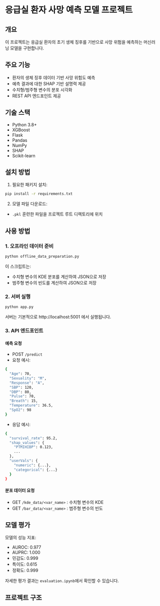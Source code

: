 # 응급실 환자 사망 예측 모델 프로젝트

## 개요

이 프로젝트는 응급실 환자의 초기 생체 징후를 기반으로 사망 위험을 예측하는 머신러닝 모델을 구현합니다.

## 주요 기능

- 환자의 생체 징후 데이터 기반 사망 위험도 예측
- 예측 결과에 대한 SHAP 기반 설명력 제공 
- 수치형/범주형 변수의 분포 시각화
- REST API 엔드포인트 제공

## 기술 스택

- Python 3.8+
- XGBoost
- Flask
- Pandas
- NumPy
- SHAP
- Scikit-learn

## 설치 방법

1. 필요한 패키지 설치:

~~~bash
pip install -r requirements.txt
~~~

2. 모델 파일 다운로드:
- `.pkl` 훈련한 파일을 프로젝트 루트 디렉토리에 위치

## 사용 방법

### 1. 오프라인 데이터 준비

~~~bash
python offline_data_preparation.py
~~~

이 스크립트는:
- 수치형 변수의 KDE 분포를 계산하여 JSON으로 저장
- 범주형 변수의 빈도를 계산하여 JSON으로 저장

### 2. 서버 실행

~~~bash
python app.py
~~~

서버는 기본적으로 http://localhost:5001 에서 실행됩니다.

### 3. API 엔드포인트

#### 예측 요청
- POST `/predict`
- 요청 예시:
~~~bash
{
  "Age": 70,
  "Sexuality": "M", 
  "Response": "A",
  "SBP": 120,
  "DBP": 80,
  "Pulse": 70,
  "Breath": 15,
  "Temperature": 36.5,
  "SpO2": 98
}
~~~

- 응답 예시:
~~~bash
{
  "survival_rate": 95.2,
  "shap_values": {
    "PTMIHIBP": 0.123,
    ...
  },
  "userVals": {
    "numeric": {...},
    "categorical": {...}
  }
}
~~~

#### 분포 데이터 요청
- GET `/kde_data/<var_name>` : 수치형 변수의 KDE
- GET `/bar_data/<var_name>` : 범주형 변수의 빈도

## 모델 평가

모델의 성능 지표:
- AUROC: 0.977
- AUPRC: 1.000
- 민감도: 0.999
- 특이도: 0.615
- 정확도: 0.999

자세한 평가 결과는 `evaluation.ipynb`에서 확인할 수 있습니다.

## 프로젝트 구조
